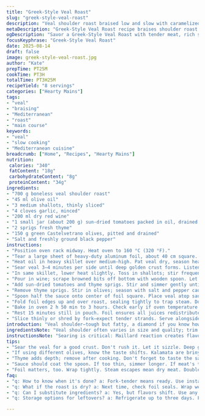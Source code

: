 ```yaml
---
title: "Greek-Style Veal Roast"
slug: "greek-style-veal-roast"
description: "Veal shoulder roast braised low and slow with caramelized onions, garlic, sun-dried tomatoes, and green olives. Slow reduction of red wine and herbs for a thick sauce. Wrapped airtight in foil to lock moisture, resulting in fork-tender meat. Adapted to avoid common dryness pitfalls and bring subtle acidity. Serves 8 with potatoes or seasonal vegetables."
metaDescription: "Greek-Style Veal Roast recipe braises shoulder roast with olives, sun-dried tomatoes, and red wine for tender, flavorful meat"
ogDescription: "Savor a Greek-Style Veal Roast with tender meat, rich sauce, and bold flavors of thyme, olives, and sun-dried tomatoes"
focusKeyphrase: "Greek-Style Veal Roast"
date: 2025-08-14
draft: false
image: greek-style-veal-roast.jpg
author: "Kate"
prepTime: PT25M
cookTime: PT3H
totalTime: PT3H25M
recipeYield: "8 servings"
categories: ["Hearty Mains"]
tags:
- "veal"
- "braising"
- "Mediterranean"
- "roast"
- "main course"
keywords:
- "veal"
- "slow cooking"
- "Mediterranean cuisine"
breadcrumb: ["Home", "Recipes", "Hearty Mains"]
nutrition: 
 calories: "340"
 fatContent: "18g"
 carbohydrateContent: "8g"
 proteinContent: "34g"
ingredients:
- "700 g boneless veal shoulder roast"
- "45 ml olive oil"
- "3 medium shallots, thinly sliced"
- "4 cloves garlic, minced"
- "200 ml dry red wine"
- "1 small jar (about 200 g) sun-dried tomatoes packed in oil, drained and roughly chopped"
- "2 sprigs fresh thyme"
- "150 g green Castelvetrano olives, pitted and drained"
- "Salt and freshly ground black pepper"
instructions:
- "Position oven rack midway. Heat oven to 160 °C (320 °F)."
- "Tear a large sheet of heavy-duty aluminum foil, about 40 cm square. Double-fold if thinner."
- "Heat oil in heavy skillet over medium-high. Pat veal dry, season heavily with salt and pepper."
- "Sear veal 3–4 minutes per side until deep golden crust forms. Listen for that steady sizzle—stop when it changes to a gentler fry. Remove veal, keep juices in pan."
- "In same skillet, lower heat slightly. Toss in shallots; stir frequently until translucent with edges browning lightly. Add garlic; cook 30 seconds till fragrant but not burnt—avoid bitter burnt garlic."
- "Pour in wine; scrape browned bits off bottom with wooden spoon. Let it bubble vigorously for 4 minutes until reduced by half, thicker and slightly syrupy."
- "Add sun-dried tomatoes and thyme sprigs. Stir and simmer gently until mixture thickens to a chunky sauce, around 10 minutes. No watery puddles; the sauce should coat back of spoon."
- "Remove thyme sprigs. Stir in olives; season with salt and pepper cautiously—olives carry salt."
- "Spoon half the sauce onto center of foil square. Place veal atop sauce bed. Pour remaining sauce over meat."
- "Fold foil edges up and over roast, sealing tightly to trap steam. Double fold seams for an airtight pouch. Place pouch in a shallow roasting pan and cover with lid or another pan to prevent drying."
- "Bake in oven 2 h 50 min to 3 hours. Check early if oven temperature fluctuates. Meat is ready when easily pierced with fork and internal temp hovers around 82 °C (180 °F)."
- "Rest 15 minutes still in pouch. Foil ensures all juices redistribute; cutting too early drains flavor."
- "Slice thinly or shred by fork—expect tender strands. Serve alongside roasted potatoes or sautéed greens."
introduction: "Veal shoulder—tough but fatty, a diamond if you know how to tame it. Low-temp braising keeps it moist; no dry steak-like disappointment here. Using green olives shifts flavor balance, less briny punch than kalamata but equally complex. Sun-dried tomatoes instead of canned diced add concentrated umami—don’t skip this step. Red wine provides acidity to break down connective tissues, but must reduce properly or end sour. Wrapping tightly in foil stops moisture from escaping in the hot oven — don’t wing this part or meat turns leathery. Slow roast until you poke through resistance, not before. The aroma of garlic mingling with caramelized shallots and thyme will fill your kitchen well before the bell rings. No fuss, all technique. Timing is flexible; watch texture, not clock."
ingredientsNote: "Veal shoulder often varies in size and quality; trim excess sinew if tough but keep some fat for flavor and moisture. Olive substitution: green Castelvetrano olives deliver buttery, mild heat unlike Kalamata’s sharper bite; if you prefer the latter, rinse sparingly to lessen salty kick. Sun-dried tomatoes rehydrate slightly in warm water or oil if too dry; avoid canned diced tomatoes here to prevent watery sauce. Shallots bring sweetness with subtle sharpness; use onions only if desperate. Red wine needs to be dry—avoid fruit bombs that can make sauce overly sweet; use a cheap but decent bottle. Olive oil for fat layer and searing; toasted sesame oil won’t do. Make sure garlic is fresh—powder burns too fast. Salt late; olives contribute saltiness. Foil quality matters; double if unsure to avoid leaks."
instructionsNote: "Searing is critical: Maillard reaction creates flavor and a textured crust that meat breaks down during braise. Use heavy skillet; do not overcrowd when browning. Use moderate oil; you can always add more for shallots. Shallow pan keeps sauce thickening fast. Wine reduction cues: Flames low, bubbles medium-sized, volume visibly cut at least in half, coats pan bottom thickly. Remove fresh herbs before cooking prevents bitter herbal notes. Seal pouch tightly—test with wet finger, steam should not escape even under pressure. Oven temp lower than usual to avoid toughening proteins; aim for true slow braise. Rest meat in pouch to retain juices instead of opening immediately. Shred rather than slice if meat resists clean cuts. Serve with potato starches that absorb sauce or roasted root vegetables for balance. Always have extra foil ready—if pouch leaks, juices burn and ruin roast integrity."
tips:
- "Sear the veal for a good crust. Don't rush it. Let it sizzle. Deep golden brown. Changes sound when it's right. Add salt and pepper but don't overdo. No watery meat."
- "If using different olives, know the taste shifts. Kalamata are briny, Castelvetrano are buttery. Choose based on preference. Rinse less for less salt; add oil for richness."
- "Thyme adds depth; remove after cooking. Don't forget to taste the sauce before serving. Adjust seasoning after adding olives. Balance flavors. Olive oil quality matters."
- "Sauce should coat the spoon. If too thin, simmer longer. If meat's tough, check temp next time. Aim for fork-tenderness; resistance means more time. Trust feel."
- "Foil matters, too. Wrap tightly. Steam escapes mean dry meat. Double-check seals. Pouch leaks ruin roast. Place in shallow pan for better sauce control. Keep heat low."
faq:
- "q: How to know when it's done? a: Fork-tender means ready. Use instant-read thermometer. 82 °C is best; not every time has to be exact. Juicy is key."
- "q: What if the roast is dry? a: Next time, check foil seals. Wrap well. Monitor temperature closely. Too high, too long will toughen. Moisture is crucial."
- "q: Can I substitute ingredients? a: Yes, but flavors shift. Use any good red wine. Olive types change taste. Fresh herbs bring more than dried. Adjust as needed."
- "q: Storage options for leftovers? a: Refrigerate up to three days. Freeze portions if need longer. Reheat gently to avoid dryness. Sauce helps keep moisture."

---
```

